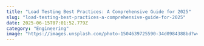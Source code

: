 ```yaml
---
title: "Load Testing Best Practices: A Comprehensive Guide for 2025"
slug: "load-testing-best-practices-a-comprehensive-guide-for-2025"
date: 2025-06-15T07:01:52.779Z
category: "Engineering"
image: "https://images.unsplash.com/photo-1504639725590-34d0984388bd?w=1200&h=600&fit=crop"
---
```



